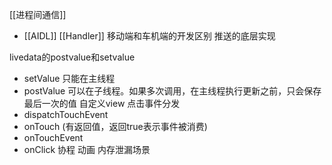 [[进程间通信]]
- [[AIDL]]
[[Handler]]
移动端和车机端的开发区别
推送的底层实现

livedata的postvalue和setvalue
- setValue 只能在主线程
- postValue 可以在子线程。如果多次调用，在主线程执行更新之前，只会保存最后一次的值
自定义view
点击事件分发
- dispatchTouchEvent
- onTouch (有返回值，返回true表示事件被消费)
- onTouchEvent
- onClick
协程
动画
内存泄漏场景